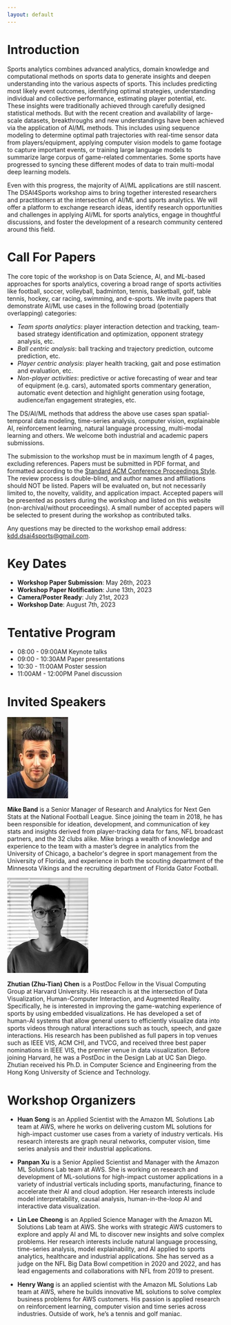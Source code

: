 ```yaml
---
layout: default
---
```


# Introduction
Sports analytics combines advanced analytics, domain knowledge and computational methods on sports data to generate 
insights and deepen understanding into the various aspects of sports. This includes predicting most likely event outcomes, 
identifying optimal strategies, understanding individual and collective performance, estimating player potential, etc. 
These insights were traditionally achieved through carefully designed statistical methods. But with the recent creation 
and availability of large-scale datasets, breakthroughs and new understandings have been achieved via the application 
of AI/ML methods. This includes using sequence modeling to determine optimal path trajectories with real-time sensor data 
from players/equipment, applying computer vision models to game footage to capture important events, or training large 
language models to summarize large corpus of game-related commentaries. Some sports have progressed to syncing these 
different modes of data to train multi-modal deep learning models.

Even with this progress, the majority of AI/ML applications are still nascent. The DSAI4Sports workshop aims to bring 
together interested researchers and practitioners at the intersection of AI/ML and sports analytics. 
We will offer a platform to exchange research ideas, identify research opportunities and challenges in 
applying AI/ML for sports analytics, engage in thoughtful discussions, and foster the development of a 
research community centered around this field.


<!--- Text can be **bold**, _italic_, or ~~strikethrough~~. --->



# Call For Papers

The core topic of the workshop is on Data Science, AI, and ML-based approaches for sports analytics, covering a broad range of sports activities like football, soccer, volleyball, badminton, tennis, basketball, golf, table tennis, hockey, car racing, swimming, and e-sports. We invite papers that demonstrate AI/ML use cases in the following broad (potentially overlapping) categories:

* _Team sports analytics_: player interaction detection and tracking, team-based strategy identification and optimization, opponent strategy analysis, etc.
* _Ball centric analysis_: ball tracking and trajectory prediction, outcome prediction, etc.
* _Player centric analysis_: player health tracking, gait and pose estimation and evaluation, etc.
* _Non-player activities_: predictive or active forecasting of wear and tear of equipment (e.g. cars), automated sports commentary generation, automatic event detection and highlight generation using footage, audience/fan engagement strategies, etc.

The DS/AI/ML methods that address the above use cases span spatial-temporal data modeling, time-series analysis, computer vision, explainable AI, reinforcement learning, natural language processing, multi-modal learning and others. We welcome both industrial and academic papers submissions.


The submission to the workshop must be in maximum length of
4 pages, excluding references. Papers must be submitted in PDF
format, and formatted according to the [Standard ACM Conference
Proceedings Style](https://www.overleaf.com/latex/templates/acm-conference-proceedings-primaryarticle-template/wbvnghjbzwpc). 
The review process is double-blind, and author names and affiliations should
NOT be listed. Papers will be evaluated on, but not necessarily limited to, the novelty, validity, and application impact.
Accepted papers will be presented as posters during the workshop and listed on this website (non-archival/without proceedings). 
A small number of accepted papers will be selected to present during the workshop as contributed talks. 

Any questions may be directed to the workshop email address: kdd.dsai4sports@gmail.com.

# Key Dates
* **Workshop Paper Submission**: May 26th, 2023
* **Workshop Paper Notification**: June 13th, 2023
* **Camera/Poster Ready**: July 21st, 2023
* **Workshop Date**: August 7th, 2023

# Tentative Program
* 08:00 - 09:00AM Keynote talks
* 09:00 - 10:30AM Paper presentations
* 10:30 - 11:00AM Poster session
* 11:00AM - 12:00PM Panel discussion

# Invited Speakers
![Mike Band](./images/mike.jpg)

**Mike Band** is a Senior Manager of Research and Analytics for Next Gen Stats at the National Football League. Since joining the team in 2018, he has been responsible for ideation, development, and communication of key stats and insights derived from player-tracking data for fans, NFL broadcast partners, and the 32 clubs alike. Mike brings a wealth of knowledge and experience to the team with a master’s degree in analytics from the University of Chicago, a bachelor's degree in sport management from the University of Florida, and experience in both the scouting department of the Minnesota Vikings and the recruiting department of Florida Gator Football.

<!--- 
**Phil Martin**, Vice President of Data Products and ML Strategy at Fox Corporation. 
--->

![Zhutian (Zhu-Tian) Chen](./images/zhutian-smaller.jpeg)

**Zhutian (Zhu-Tian) Chen** is a PostDoc Fellow in the Visual Computing Group at Harvard University. His research is at the 
intersection of Data Visualization, Human-Computer Interaction, and Augmented Reality. Specifically, he is interested 
in improving the game-watching experience of sports by using embedded visualizations. He has developed a set of human-AI 
systems that allow general users to efficiently visualize data into sports videos through natural interactions such as 
touch, speech, and gaze interactions. His research has been published as full papers in top venues such as IEEE VIS, 
ACM CHI, and TVCG, and received three best paper nominations in IEEE VIS, the premier venue in data visualization. 
Before joining Harvard, he was a PostDoc in the Design Lab at UC San Diego. Zhutian received his Ph.D. in 
Computer Science and Engineering from the Hong Kong University of Science and Technology.

# Workshop Organizers
* **Huan Song** is an Applied Scientist with the Amazon ML Solutions Lab team at AWS, where he works on delivering custom ML solutions for high-impact customer use cases from a variety of industry verticals. His research interests are graph neural networks, computer vision, time series analysis and their industrial applications.

* **Panpan Xu** is a Senior Applied Scientist and Manager with the Amazon ML Solutions Lab team at AWS. She is working on research and development of ML-solutions for high-impact customer applications in a variety of industrial verticals including sports, manufacturing, finance to accelerate their AI and cloud adoption. Her research interests include model interpretability, causal analysis, human-in-the-loop AI and interactive data visualization.

* **Lin Lee Cheong** is an Applied Science Manager with the Amazon ML Solutions Lab team at AWS. She works with strategic AWS customers to explore and apply AI and ML to discover new insights and solve complex problems. Her research interests include natural language processing, time-series analysis, model explainability, and AI applied to sports analytics, healthcare and industrial applications. She has served as a judge on the NFL Big Data Bowl competition in 2020 and 2022, and has lead engagements and collaborations with NFL from 2019 to present.

* **Henry Wang** is an applied scientist with the Amazon ML Solutions Lab team at AWS, where he builds innovative ML solutions to solve complex business problems for AWS customers. His passion is applied research on reinforcement learning, computer vision and time series across industries. Outside of work, he’s a tennis and golf maniac.




<!--- 
## Header 2

> This is a blockquote following a header.
>
> When something is important enough, you do it even if the odds are not in your favor.

### Header 3

```js
// Javascript code with syntax highlighting.
var fun = function lang(l) {
  dateformat.i18n = require('./lang/' + l)
  return true;
}
```

```ruby
# Ruby code with syntax highlighting
GitHubPages::Dependencies.gems.each do |gem, version|
  s.add_dependency(gem, "= #{version}")
end
```

#### Header 4

*   This is an unordered list following a header.
*   This is an unordered list following a header.
*   This is an unordered list following a header.

##### Header 5

1.  This is an ordered list following a header.
2.  This is an ordered list following a header.
3.  This is an ordered list following a header.

###### Header 6

| head1        | head two          | three |
|:-------------|:------------------|:------|
| ok           | good swedish fish | nice  |
| out of stock | good and plenty   | nice  |
| ok           | good `oreos`      | hmm   |
| ok           | good `zoute` drop | yumm  |

### There's a horizontal rule below this.

* * *

### Here is an unordered list:

*   Item foo
*   Item bar
*   Item baz
*   Item zip

### And an ordered list:

1.  Item one
1.  Item two
1.  Item three
1.  Item four

### And a nested list:

- level 1 item
  - level 2 item
  - level 2 item
    - level 3 item
    - level 3 item
- level 1 item
  - level 2 item
  - level 2 item
  - level 2 item
- level 1 item
  - level 2 item
  - level 2 item
- level 1 item

### Small image

![Octocat](https://github.githubassets.com/images/icons/emoji/octocat.png)

### Large image

![Branching](https://guides.github.com/activities/hello-world/branching.png)


### Definition lists can be used with HTML syntax.

<dl>
<dt>Name</dt>
<dd>Godzilla</dd>
<dt>Born</dt>
<dd>1952</dd>
<dt>Birthplace</dt>
<dd>Japan</dd>
<dt>Color</dt>
<dd>Green</dd>
</dl>

```
Long, single-line code blocks should not wrap. They should horizontally scroll if they are too long. This line should be long enough to demonstrate this.
```

```
The final element.
```

--->
